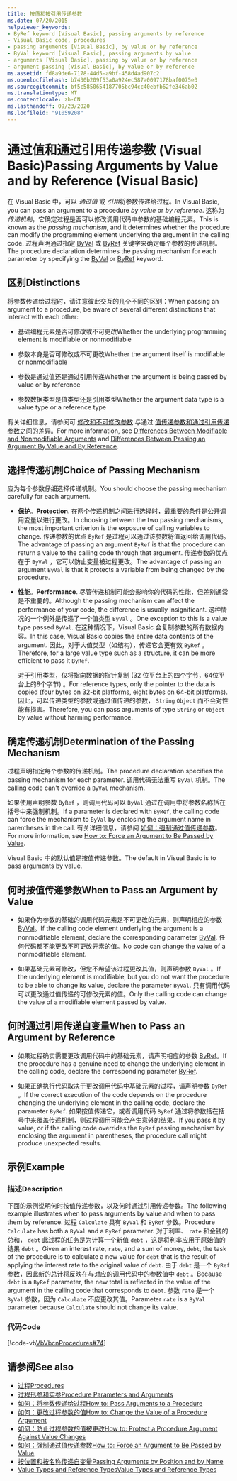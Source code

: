 ```yaml
---
title: 按值和按引用传递参数
ms.date: 07/20/2015
helpviewer_keywords:
- ByRef keyword [Visual Basic], passing arguments by reference
- Visual Basic code, procedures
- passing arguments [Visual Basic], by value or by reference
- ByVal keyword [Visual Basic], passing arguments by value
- arguments [Visual Basic], passing by value or by reference
- argument passing [Visual Basic], by value or by reference
ms.assetid: fd8a9de6-7178-44d5-a9bf-458d4ad907c2
ms.openlocfilehash: b7430b209f53a0a924ec587a0097178baf0075e3
ms.sourcegitcommit: bf5c5850654187705bc94cc40ebfb62fe346ab02
ms.translationtype: MT
ms.contentlocale: zh-CN
ms.lasthandoff: 09/23/2020
ms.locfileid: "91059208"
---
```

# <a name="passing-arguments-by-value-and-by-reference-visual-basic"></a><span data-ttu-id="dc6d7-102">通过值和通过引用传递参数 (Visual Basic)</span><span class="sxs-lookup"><span data-stu-id="dc6d7-102">Passing Arguments by Value and by Reference (Visual Basic)</span></span>

<span data-ttu-id="dc6d7-103">在 Visual Basic 中，可以 *通过值* 或 *引用*将参数传递给过程。</span><span class="sxs-lookup"><span data-stu-id="dc6d7-103">In Visual Basic, you can pass an argument to a procedure *by value* or *by reference*.</span></span> <span data-ttu-id="dc6d7-104">这称为 *传递机制*，它确定过程是否可以修改调用代码中参数的基础编程元素。</span><span class="sxs-lookup"><span data-stu-id="dc6d7-104">This is known as the *passing mechanism*, and it determines whether the procedure can modify the programming element underlying the argument in the calling code.</span></span> <span data-ttu-id="dc6d7-105">过程声明通过指定 [ByVal](../../../language-reference/modifiers/byval.md) 或 [ByRef](../../../language-reference/modifiers/byref.md) 关键字来确定每个参数的传递机制。</span><span class="sxs-lookup"><span data-stu-id="dc6d7-105">The procedure declaration determines the passing mechanism for each parameter by specifying the [ByVal](../../../language-reference/modifiers/byval.md) or [ByRef](../../../language-reference/modifiers/byref.md) keyword.</span></span>  
  
## <a name="distinctions"></a><span data-ttu-id="dc6d7-106">区别</span><span class="sxs-lookup"><span data-stu-id="dc6d7-106">Distinctions</span></span>  

 <span data-ttu-id="dc6d7-107">将参数传递给过程时，请注意彼此交互的几个不同的区别：</span><span class="sxs-lookup"><span data-stu-id="dc6d7-107">When passing an argument to a procedure, be aware of several different distinctions that interact with each other:</span></span>  
  
- <span data-ttu-id="dc6d7-108">基础编程元素是否可修改或不可更改</span><span class="sxs-lookup"><span data-stu-id="dc6d7-108">Whether the underlying programming element is modifiable or nonmodifiable</span></span>  
  
- <span data-ttu-id="dc6d7-109">参数本身是否可修改或不可更改</span><span class="sxs-lookup"><span data-stu-id="dc6d7-109">Whether the argument itself is modifiable or nonmodifiable</span></span>  
  
- <span data-ttu-id="dc6d7-110">参数是通过值还是通过引用传递</span><span class="sxs-lookup"><span data-stu-id="dc6d7-110">Whether the argument is being passed by value or by reference</span></span>  
  
- <span data-ttu-id="dc6d7-111">参数数据类型是值类型还是引用类型</span><span class="sxs-lookup"><span data-stu-id="dc6d7-111">Whether the argument data type is a value type or a reference type</span></span>  
  
 <span data-ttu-id="dc6d7-112">有关详细信息，请参阅可 [修改和不可修改参数](./differences-between-modifiable-and-nonmodifiable-arguments.md) 与通过 [值传递参数和通过引用传递参数](./differences-between-passing-an-argument-by-value-and-by-reference.md)之间的差异。</span><span class="sxs-lookup"><span data-stu-id="dc6d7-112">For more information, see [Differences Between Modifiable and Nonmodifiable Arguments](./differences-between-modifiable-and-nonmodifiable-arguments.md) and [Differences Between Passing an Argument By Value and By Reference](./differences-between-passing-an-argument-by-value-and-by-reference.md).</span></span>  
  
## <a name="choice-of-passing-mechanism"></a><span data-ttu-id="dc6d7-113">选择传递机制</span><span class="sxs-lookup"><span data-stu-id="dc6d7-113">Choice of Passing Mechanism</span></span>  

 <span data-ttu-id="dc6d7-114">应为每个参数仔细选择传递机制。</span><span class="sxs-lookup"><span data-stu-id="dc6d7-114">You should choose the passing mechanism carefully for each argument.</span></span>  
  
- <span data-ttu-id="dc6d7-115">**保护**。</span><span class="sxs-lookup"><span data-stu-id="dc6d7-115">**Protection**.</span></span> <span data-ttu-id="dc6d7-116">在两个传递机制之间进行选择时，最重要的条件是公开调用变量以进行更改。</span><span class="sxs-lookup"><span data-stu-id="dc6d7-116">In choosing between the two passing mechanisms, the most important criterion is the exposure of calling variables to change.</span></span> <span data-ttu-id="dc6d7-117">传递参数的优点 `ByRef` 是过程可以通过该参数将值返回给调用代码。</span><span class="sxs-lookup"><span data-stu-id="dc6d7-117">The advantage of passing an argument `ByRef` is that the procedure can return a value to the calling code through that argument.</span></span> <span data-ttu-id="dc6d7-118">传递参数的优点在于 `ByVal` ，它可以防止变量被过程更改。</span><span class="sxs-lookup"><span data-stu-id="dc6d7-118">The advantage of passing an argument `ByVal` is that it protects a variable from being changed by the procedure.</span></span>  
  
- <span data-ttu-id="dc6d7-119">**性能**。</span><span class="sxs-lookup"><span data-stu-id="dc6d7-119">**Performance**.</span></span> <span data-ttu-id="dc6d7-120">尽管传递机制可能会影响你的代码的性能，但差别通常是不重要的。</span><span class="sxs-lookup"><span data-stu-id="dc6d7-120">Although the passing mechanism can affect the performance of your code, the difference is usually insignificant.</span></span> <span data-ttu-id="dc6d7-121">这种情况的一个例外是传递了一个值类型 `ByVal` 。</span><span class="sxs-lookup"><span data-stu-id="dc6d7-121">One exception to this is a value type passed `ByVal`.</span></span> <span data-ttu-id="dc6d7-122">在这种情况下，Visual Basic 会复制参数的所有数据内容。</span><span class="sxs-lookup"><span data-stu-id="dc6d7-122">In this case, Visual Basic copies the entire data contents of the argument.</span></span> <span data-ttu-id="dc6d7-123">因此，对于大值类型（如结构），传递它会更有效 `ByRef` 。</span><span class="sxs-lookup"><span data-stu-id="dc6d7-123">Therefore, for a large value type such as a structure, it can be more efficient to pass it `ByRef`.</span></span>  
  
     <span data-ttu-id="dc6d7-124">对于引用类型，仅将指向数据的指针复制 (32 位平台上的四个字节，64位平台上的8个字节) 。</span><span class="sxs-lookup"><span data-stu-id="dc6d7-124">For reference types, only the pointer to the data is copied (four bytes on 32-bit platforms, eight bytes on 64-bit platforms).</span></span> <span data-ttu-id="dc6d7-125">因此，可以传递类型的参数或通过值传递的参数， `String` `Object` 而不会对性能有损害。</span><span class="sxs-lookup"><span data-stu-id="dc6d7-125">Therefore, you can pass arguments of type `String` or `Object` by value without harming performance.</span></span>  
  
## <a name="determination-of-the-passing-mechanism"></a><span data-ttu-id="dc6d7-126">确定传递机制</span><span class="sxs-lookup"><span data-stu-id="dc6d7-126">Determination of the Passing Mechanism</span></span>  

 <span data-ttu-id="dc6d7-127">过程声明指定每个参数的传递机制。</span><span class="sxs-lookup"><span data-stu-id="dc6d7-127">The procedure declaration specifies the passing mechanism for each parameter.</span></span> <span data-ttu-id="dc6d7-128">调用代码无法重写 `ByVal` 机制。</span><span class="sxs-lookup"><span data-stu-id="dc6d7-128">The calling code can't override a `ByVal` mechanism.</span></span>  
  
 <span data-ttu-id="dc6d7-129">如果使用声明参数 `ByRef` ，则调用代码可以 `ByVal` 通过在调用中将参数名称括在括号中来强制机制。</span><span class="sxs-lookup"><span data-stu-id="dc6d7-129">If a parameter is declared with `ByRef`, the calling code can force the mechanism to `ByVal` by enclosing the argument name in parentheses in the call.</span></span> <span data-ttu-id="dc6d7-130">有关详细信息，请参阅 [如何：强制通过值传递参数](./how-to-force-an-argument-to-be-passed-by-value.md)。</span><span class="sxs-lookup"><span data-stu-id="dc6d7-130">For more information, see [How to: Force an Argument to Be Passed by Value](./how-to-force-an-argument-to-be-passed-by-value.md).</span></span>  
  
 <span data-ttu-id="dc6d7-131">Visual Basic 中的默认值是按值传递参数。</span><span class="sxs-lookup"><span data-stu-id="dc6d7-131">The default in Visual Basic is to pass arguments by value.</span></span>  
  
## <a name="when-to-pass-an-argument-by-value"></a><span data-ttu-id="dc6d7-132">何时按值传递参数</span><span class="sxs-lookup"><span data-stu-id="dc6d7-132">When to Pass an Argument by Value</span></span>  
  
- <span data-ttu-id="dc6d7-133">如果作为参数的基础的调用代码元素是不可更改的元素，则声明相应的参数 [ByVal](../../../language-reference/modifiers/byval.md)。</span><span class="sxs-lookup"><span data-stu-id="dc6d7-133">If the calling code element underlying the argument is a nonmodifiable element, declare the corresponding parameter [ByVal](../../../language-reference/modifiers/byval.md).</span></span> <span data-ttu-id="dc6d7-134">任何代码都不能更改不可更改元素的值。</span><span class="sxs-lookup"><span data-stu-id="dc6d7-134">No code can change the value of a nonmodifiable element.</span></span>  
  
- <span data-ttu-id="dc6d7-135">如果基础元素可修改，但您不希望该过程更改其值，则声明参数 `ByVal` 。</span><span class="sxs-lookup"><span data-stu-id="dc6d7-135">If the underlying element is modifiable, but you do not want the procedure to be able to change its value, declare the parameter `ByVal`.</span></span> <span data-ttu-id="dc6d7-136">只有调用代码可以更改通过值传递的可修改元素的值。</span><span class="sxs-lookup"><span data-stu-id="dc6d7-136">Only the calling code can change the value of a modifiable element passed by value.</span></span>  
  
## <a name="when-to-pass-an-argument-by-reference"></a><span data-ttu-id="dc6d7-137">何时通过引用传递自变量</span><span class="sxs-lookup"><span data-stu-id="dc6d7-137">When to Pass an Argument by Reference</span></span>  
  
- <span data-ttu-id="dc6d7-138">如果过程确实需要更改调用代码中的基础元素，请声明相应的参数 [ByRef](../../../language-reference/modifiers/byref.md)。</span><span class="sxs-lookup"><span data-stu-id="dc6d7-138">If the procedure has a genuine need to change the underlying element in the calling code, declare the corresponding parameter [ByRef](../../../language-reference/modifiers/byref.md).</span></span>  
  
- <span data-ttu-id="dc6d7-139">如果正确执行代码取决于更改调用代码中基础元素的过程，请声明参数 `ByRef` 。</span><span class="sxs-lookup"><span data-stu-id="dc6d7-139">If the correct execution of the code depends on the procedure changing the underlying element in the calling code, declare the parameter `ByRef`.</span></span> <span data-ttu-id="dc6d7-140">如果按值传递它，或者调用代码 `ByRef` 通过将参数括在括号中来覆盖传递机制，则过程调用可能会产生意外的结果。</span><span class="sxs-lookup"><span data-stu-id="dc6d7-140">If you pass it by value, or if the calling code overrides the `ByRef` passing mechanism by enclosing the argument in parentheses, the procedure call might produce unexpected results.</span></span>  
  
## <a name="example"></a><span data-ttu-id="dc6d7-141">示例</span><span class="sxs-lookup"><span data-stu-id="dc6d7-141">Example</span></span>  
  
### <a name="description"></a><span data-ttu-id="dc6d7-142">描述</span><span class="sxs-lookup"><span data-stu-id="dc6d7-142">Description</span></span>  

 <span data-ttu-id="dc6d7-143">下面的示例说明何时按值传递参数，以及何时通过引用传递参数。</span><span class="sxs-lookup"><span data-stu-id="dc6d7-143">The following example illustrates when to pass arguments by value and when to pass them by reference.</span></span> <span data-ttu-id="dc6d7-144">过程 `Calculate` 具有 `ByVal` 和 `ByRef` 参数。</span><span class="sxs-lookup"><span data-stu-id="dc6d7-144">Procedure `Calculate` has both a `ByVal` and a `ByRef` parameter.</span></span> <span data-ttu-id="dc6d7-145">对于利率、 `rate` 和金钱的总和， `debt` 此过程的任务是为计算一个新值 `debt` ，这是将利率应用于原始值的结果 `debt` 。</span><span class="sxs-lookup"><span data-stu-id="dc6d7-145">Given an interest rate, `rate`, and a sum of money, `debt`, the task of the procedure is to calculate a new value for `debt` that is the result of applying the interest rate to the original value of `debt`.</span></span> <span data-ttu-id="dc6d7-146">由于 `debt` 是一个 `ByRef` 参数，因此新的总计将反映在与对应的调用代码中的参数值中 `debt` 。</span><span class="sxs-lookup"><span data-stu-id="dc6d7-146">Because `debt` is a `ByRef` parameter, the new total is reflected in the value of the argument in the calling code that corresponds to `debt`.</span></span> <span data-ttu-id="dc6d7-147">参数 `rate` 是一个 `ByVal` 参数，因为 `Calculate` 不应更改其值。</span><span class="sxs-lookup"><span data-stu-id="dc6d7-147">Parameter `rate` is a `ByVal` parameter because `Calculate` should not change its value.</span></span>  
  
### <a name="code"></a><span data-ttu-id="dc6d7-148">代码</span><span class="sxs-lookup"><span data-stu-id="dc6d7-148">Code</span></span>  

 [!code-vb[VbVbcnProcedures#74](~/samples/snippets/visualbasic/VS_Snippets_VBCSharp/VbVbcnProcedures/VB/Class2.vb#74)]  
  
## <a name="see-also"></a><span data-ttu-id="dc6d7-149">请参阅</span><span class="sxs-lookup"><span data-stu-id="dc6d7-149">See also</span></span>

- [<span data-ttu-id="dc6d7-150">过程</span><span class="sxs-lookup"><span data-stu-id="dc6d7-150">Procedures</span></span>](./index.md)
- [<span data-ttu-id="dc6d7-151">过程形参和实参</span><span class="sxs-lookup"><span data-stu-id="dc6d7-151">Procedure Parameters and Arguments</span></span>](./procedure-parameters-and-arguments.md)
- [<span data-ttu-id="dc6d7-152">如何：将参数传递给过程</span><span class="sxs-lookup"><span data-stu-id="dc6d7-152">How to: Pass Arguments to a Procedure</span></span>](./how-to-pass-arguments-to-a-procedure.md)
- [<span data-ttu-id="dc6d7-153">如何：更改过程参数的值</span><span class="sxs-lookup"><span data-stu-id="dc6d7-153">How to: Change the Value of a Procedure Argument</span></span>](./how-to-change-the-value-of-a-procedure-argument.md)
- [<span data-ttu-id="dc6d7-154">如何：防止过程参数的值被更改</span><span class="sxs-lookup"><span data-stu-id="dc6d7-154">How to: Protect a Procedure Argument Against Value Changes</span></span>](./how-to-protect-a-procedure-argument-against-value-changes.md)
- [<span data-ttu-id="dc6d7-155">如何：强制通过值传递参数</span><span class="sxs-lookup"><span data-stu-id="dc6d7-155">How to: Force an Argument to Be Passed by Value</span></span>](./how-to-force-an-argument-to-be-passed-by-value.md)
- [<span data-ttu-id="dc6d7-156">按位置和按名称传递自变量</span><span class="sxs-lookup"><span data-stu-id="dc6d7-156">Passing Arguments by Position and by Name</span></span>](./passing-arguments-by-position-and-by-name.md)
- [<span data-ttu-id="dc6d7-157">Value Types and Reference Types</span><span class="sxs-lookup"><span data-stu-id="dc6d7-157">Value Types and Reference Types</span></span>](../data-types/value-types-and-reference-types.md)

